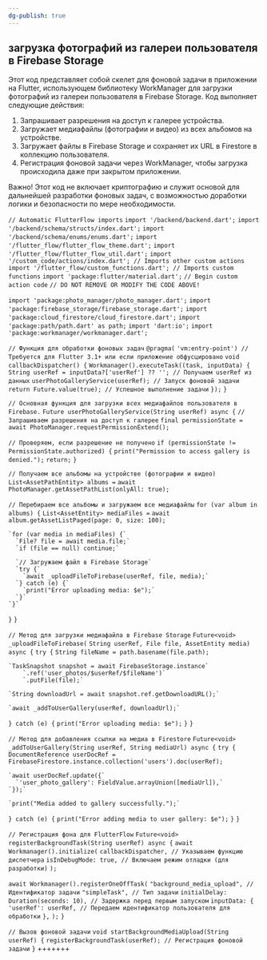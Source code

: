 ```yaml
---
dg-publish: true
---
```

## загрузка фотографий из галереи пользователя в Firebase Storage
Этот код представляет собой скелет для фоновой задачи в приложении на Flutter, использующем библиотеку WorkManager для загрузки фотографий из галереи пользователя в Firebase Storage. Код выполняет следующие действия:

1. Запрашивает разрешения на доступ к галерее устройства.
2. Загружает медиафайлы (фотографии и видео) из всех альбомов на устройстве.
3. Загружает файлы в Firebase Storage и сохраняет их URL в Firestore в коллекцию пользователя.
4. Регистрация фоновой задачи через WorkManager, чтобы загрузка происходила даже при закрытом приложении.

Важно! Этот код не включает криптографию и служит основой для дальнейшей разработки фоновых задач, с возможностью доработки логики и безопасности по мере необходимости.

`// Automatic FlutterFlow imports`
`import '/backend/backend.dart';`
`import '/backend/schema/structs/index.dart';`
`import '/backend/schema/enums/enums.dart';`
`import '/flutter_flow/flutter_flow_theme.dart';`
`import '/flutter_flow/flutter_flow_util.dart';`
`import '/custom_code/actions/index.dart'; // Imports other custom actions`
`import '/flutter_flow/custom_functions.dart'; // Imports custom functions`
`import 'package:flutter/material.dart';`
`// Begin custom action code`
`// DO NOT REMOVE OR MODIFY THE CODE ABOVE!`

`import 'package:photo_manager/photo_manager.dart';`
`import 'package:firebase_storage/firebase_storage.dart';`
`import 'package:cloud_firestore/cloud_firestore.dart';`
`import 'package:path/path.dart' as path;`
`import 'dart:io';`
`import 'package:workmanager/workmanager.dart';`

`// Функция для обработки фоновых задач`
`@pragma(`
    `'vm:entry-point') // Требуется для Flutter 3.1+ или если приложение обфусцировано`
`void callbackDispatcher() {`
  `Workmanager().executeTask((task, inputData) {`
    `String userRef = inputData?['userRef'] ?? ''; // Получаем userRef из данных`
    `userPhotoGalleryService(userRef); // Запуск фоновой задачи`
    `return Future.value(true); // Успешное выполнение задачи`
  `});`
`}`

`// Основная функция для загрузки всех медиафайлов пользователя в Firebase.`
`Future userPhotoGalleryService(String userRef) async {`
  `// Запрашиваем разрешения на доступ к галерее`
  `final permissionState = await PhotoManager.requestPermissionExtend();`

  `// Проверяем, если разрешение не получено`
  `if (permissionState != PermissionState.authorized) {`
    `print("Permission to access gallery is denied.");`
    `return;`
  `}`

  `// Получаем все альбомы на устройстве (фотографии и видео)`
  `List<AssetPathEntity> albums =`
      `await PhotoManager.getAssetPathList(onlyAll: true);`

  `// Перебираем все альбомы и загружаем все медиафайлы`
  `for (var album in albums) {`
    `List<AssetEntity> mediaFiles =`
        `await album.getAssetListPaged(page: 0, size: 100);`

    `for (var media in mediaFiles) {`
      `File? file = await media.file;`
      `if (file == null) continue;`

      `// Загружаем файл в Firebase Storage`
      `try {`
        `await _uploadFileToFirebase(userRef, file, media);`
      `} catch (e) {`
        `print("Error uploading media: $e");`
      `}`
    `}`
  `}`
`}`

`// Метод для загрузки медиафайла в Firebase Storage`
`Future<void> _uploadFileToFirebase(`
    `String userRef, File file, AssetEntity media) async {`
  `try {`
    `String fileName = path.basename(file.path);`

    `TaskSnapshot snapshot = await FirebaseStorage.instance`
        `.ref('user_photos/$userRef/$fileName')`
        `.putFile(file);`

    `String downloadUrl = await snapshot.ref.getDownloadURL();`

    `await _addToUserGallery(userRef, downloadUrl);`
  `} catch (e) {`
    `print("Error uploading media: $e");`
  `}`
`}`

`// Метод для добавления ссылки на медиа в Firestore`
`Future<void> _addToUserGallery(String userRef, String mediaUrl) async {`
  `try {`
    `DocumentReference userDocRef =`
        `FirebaseFirestore.instance.collection('users').doc(userRef);`

    `await userDocRef.update({`
      `'user_photo_gallery': FieldValue.arrayUnion([mediaUrl]),`
    `});`

    `print("Media added to gallery successfully.");`
  `} catch (e) {`
    `print("Error adding media to user gallery: $e");`
  `}`
`}`

`// Регистрация фона для FlutterFlow`
`Future<void> registerBackgroundTask(String userRef) async {`
  `await Workmanager().initialize(`
    `callbackDispatcher, // Указываем функцию диспетчера`
    `isInDebugMode: true, // Включаем режим отладки (для разработки)`
  `);`

  `await Workmanager().registerOneOffTask(`
    `"background_media_upload", // Идентификатор задачи`
    `"simpleTask", // Тип задачи`
    `initialDelay: Duration(seconds: 10), // Задержка перед первым запуском`
    `inputData: {`
      `'userRef': userRef, // Передаем идентификатор пользователя для обработки`
    `},`
  `);`
`}`

`// Вызов фоновой задачи`
`void startBackgroundMediaUpload(String userRef) {`
  `registerBackgroundTask(userRef); // Регистрация фоновой задачи`
`}`
+++++++
